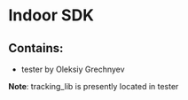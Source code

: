 # Indoor SDK

## Contains:

 * tester by Oleksiy Grechnyev
 
 **Note**: tracking_lib is presently located in tester